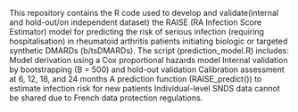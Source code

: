 This repository contains the R code used to develop and validate(internal and hold-out/on independent dataset) the RAISE (RA Infection Score Estimator) model for predicting the risk of serious infection (requiring hospitalisation) in rheumatoid arthritis patients initiating biologic or targeted synthetic DMARDs (b/tsDMARDs).
The script (prediction_model.R) includes:
Model derivation using a Cox proportional hazards model
Internal validation by bootstrapping (B = 500) and hold-out validation
Calibration assessment at 6, 12, 18, and 24 months
A prediction function (RAISE_predict()) to estimate infection risk for new patients
Individual-level SNDS data cannot be shared due to French data protection regulations.
